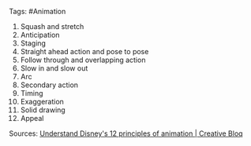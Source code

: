Tags: #Animation 

1. Squash and stretch
2. Anticipation
3. Staging
4. Straight ahead action and pose to pose
5. Follow through and overlapping action
6. Slow in and slow out
7. Arc
8. Secondary action
9. Timing
10. Exaggeration
11. Solid drawing
12. Appeal

Sources:
[Understand Disney's 12 principles of animation | Creative Bloq](https://www.creativebloq.com/advice/understand-the-12-principles-of-animation)
